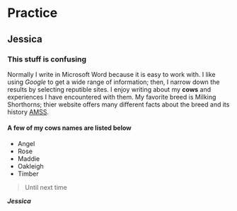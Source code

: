 # Practice
## Jessica
### This stuff is confusing

Normally I write in Microsoft Word because it is easy to work with.  I like using *Google* to get a wide range of information; then, I narrow down the results by selecting reputible sites.
I enjoy writing about my **cows** and experiences I have encountered with them.  My favorite breed is Milking Shorthorns; thier website offers many different facts about the breed and its history [AMSS](http://www.milkingshorthorn.com/).
#### A few of my cows names are listed below 
- Angel
- Rose
- Maddie
- Oakleigh
- Timber

> Until next time

***Jessica***
